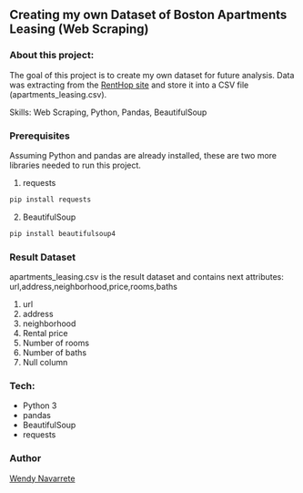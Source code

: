 ## Creating my own Dataset of Boston Apartments Leasing (Web Scraping)

### About this project:

The goal of this project is to create my own dataset for future analysis. Data was extracting from the [RentHop site](https://www.renthop.com/boston-ma/apartments-for-rent) and store it into a CSV file (apartments_leasing.csv).

Skills: Web Scraping, Python, Pandas, BeautifulSoup

### Prerequisites

Assuming Python and pandas are already installed, these are two more libraries needed to run this project.

1. requests

```sh
pip install requests
```

2. BeautifulSoup

```sh
pip install beautifulsoup4
```


### Result Dataset

apartments_leasing.csv is the result dataset and contains next attributes: url,address,neighborhood,price,rooms,baths

1. url
2. address
3. neighborhood
4. Rental price
5. Number of rooms
6. Number of baths
7. Null column


### Tech:

- Python 3
- pandas
- BeautifulSoup
- requests

### Author
[Wendy Navarrete](http://wendynavarrete.com)
